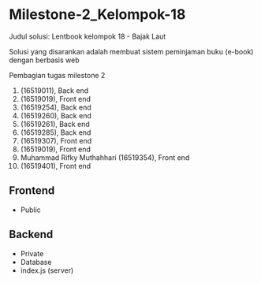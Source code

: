 # Milestone-2_Kelompok-18
Judul solusi: Lentbook
kelompok 18 - Bajak Laut

Solusi yang disarankan adalah membuat sistem peminjaman buku (e-book) dengan berbasis web

Pembagian tugas milestone 2
1. (16519011), Back end
2. (16519019), Front  end
3. (16519254), Back end
4. (16519260), Back end
5. (16519261), Back end
6. (16519285), Back end
7. (16519307), Front end
8. (16519019), Front end
9. Muhammad Rifky Muthahhari (16519354), Front end
10. (16519401), Front end

## Frontend
- Public

## Backend
- Private
- Database
- index.js (server)



